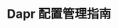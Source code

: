 ---
type: docs
title: "Dapr 配置管理指南"
linkTitle: "配置管理"
weight: 200
description: "了解如何设置 Dapr 配置并有效管理部署"
---